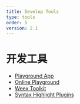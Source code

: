 ```yaml
---
title: Develop Tools
type: tools
order: 5
version: 2.1
---
```


# 开发工具

+ [Playground App](/cn/tools/playground.html)
+ [Online Playground](http://dotwe.org/vue/)
+ [Weex Toolkit](./toolkit.html)
+ [Syntax Highlight Plugins](/tools/helpers.html)
